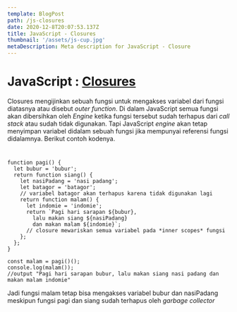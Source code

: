```yaml
---
template: BlogPost
path: /js-closures
date: 2020-12-8T20:07:53.137Z
title: JavaScript - Closures
thumbnail: '/assets/js-cup.jpg'
metaDescription: Meta description for JavaScript - Closure
---
```


# JavaScript : [Closures](https://developer.mozilla.org/en-US/docs/Web/JavaScript/Closures)

Closures mengijinkan sebuah fungsi untuk mengakses variabel dari fungsi diatasnya atau disebut _outer function_. Di dalam JavaScript semua fungsi akan dibersihkan oleh _Engine_ ketika fungsi tersebut sudah terhapus dari _call stack_ atau sudah tidak digunakan. Tapi JavaScript _engine_ akan tetap menyimpan variabel didalam sebuah fungsi jika mempunyai referensi fungsi didalamnya. Berikut contoh kodenya.

#

```javascript{numberLines: true}
function pagi() {
  let bubur = 'bubur';
  return function siang() {
    let nasiPadang = 'nasi padang';
    let batagor = 'batagor';
    // variabel batagor akan terhapus karena tidak digunakan lagi
    return function malam() {
      let indomie = 'indomie';
      return `Pagi hari sarapan ${bubur},
        lalu makan siang ${nasiPadang}
        dan makan malam ${indomie}`;
      // closure mewariskan semua variabel pada *inner scopes* fungsi
    };
  };
}

const malam = pagi()();
console.log(malam());
//output "Pagi hari sarapan bubur, lalu makan siang nasi padang dan makan malam indomie"
```

Jadi fungsi malam tetap bisa mengakses variabel bubur dan nasiPadang meskipun fungsi pagi dan siang sudah terhapus oleh _garbage collector_
